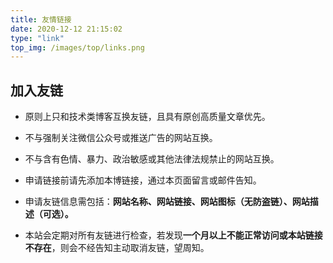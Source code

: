 ```yaml
---
title: 友情链接
date: 2020-12-12 21:15:02
type: "link"
top_img: /images/top/links.png
---
```


## 加入友链

- 原则上只和技术类博客互换友链，且具有原创高质量文章优先。

- 不与强制关注微信公众号或推送广告的网站互换。

- 不与含有色情、暴力、政治敏感或其他法律法规禁止的网站互换。

- 申请链接前请先添加本博链接，通过本页面留言或邮件告知。

- 申请友链信息需包括：**网站名称、网站链接、网站图标（无防盗链）、网站描述（可选）。**

- 本站会定期对所有友链进行检查，若发现**一个月以上不能正常访问或本站链接不存在**，则会不经告知主动取消友链，望周知。
